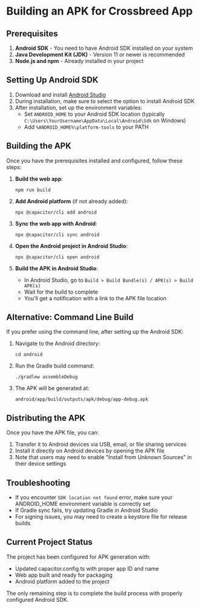 # Building an APK for Crossbreed App

## Prerequisites

1. **Android SDK** - You need to have Android SDK installed on your system
2. **Java Development Kit (JDK)** - Version 11 or newer is recommended
3. **Node.js and npm** - Already installed in your project

## Setting Up Android SDK

1. Download and install [Android Studio](https://developer.android.com/studio)
2. During installation, make sure to select the option to install Android SDK
3. After installation, set up the environment variables:
   - Set `ANDROID_HOME` to your Android SDK location (typically `C:\Users\YourUsername\AppData\Local\Android\Sdk` on Windows)
   - Add `%ANDROID_HOME%\platform-tools` to your PATH

## Building the APK

Once you have the prerequisites installed and configured, follow these steps:

1. **Build the web app**:
   ```
   npm run build
   ```

2. **Add Android platform** (if not already added):
   ```
   npx @capacitor/cli add android
   ```

3. **Sync the web app with Android**:
   ```
   npx @capacitor/cli sync android
   ```

4. **Open the Android project in Android Studio**:
   ```
   npx @capacitor/cli open android
   ```

5. **Build the APK in Android Studio**:
   - In Android Studio, go to `Build > Build Bundle(s) / APK(s) > Build APK(s)`
   - Wait for the build to complete
   - You'll get a notification with a link to the APK file location

## Alternative: Command Line Build

If you prefer using the command line, after setting up the Android SDK:

1. Navigate to the Android directory:
   ```
   cd android
   ```

2. Run the Gradle build command:
   ```
   ./gradlew assembleDebug
   ```

3. The APK will be generated at:
   ```
   android/app/build/outputs/apk/debug/app-debug.apk
   ```

## Distributing the APK

Once you have the APK file, you can:

1. Transfer it to Android devices via USB, email, or file sharing services
2. Install it directly on Android devices by opening the APK file
3. Note that users may need to enable "Install from Unknown Sources" in their device settings

## Troubleshooting

- If you encounter `SDK location not found` error, make sure your ANDROID_HOME environment variable is correctly set
- If Gradle sync fails, try updating Gradle in Android Studio
- For signing issues, you may need to create a keystore file for release builds

## Current Project Status

The project has been configured for APK generation with:
- Updated capacitor.config.ts with proper app ID and name
- Web app built and ready for packaging
- Android platform added to the project

The only remaining step is to complete the build process with properly configured Android SDK.